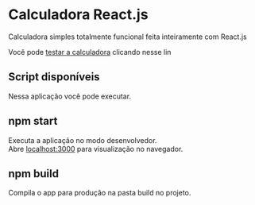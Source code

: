 # Calculadora React.js

Calculadora simples totalmente funcional feita inteiramente com React.js

Você pode [testar a calculadora](https://vinnyreis.github.io/react-calculator/) clicando nesse lin

## Script disponíveis
Nessa aplicação você pode executar.

## npm start
Executa a aplicação no modo desenvolvedor.  
Abre [localhost:3000](localhost:3000) para visualização no navegador.

## npm build
Compila o app para produção na pasta build no projeto.